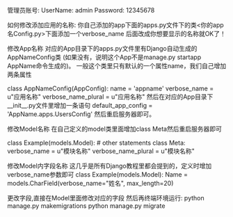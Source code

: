 管理员账号:
UserName: admin
Password: 12345678

如何修改添加应用的名称:
你自己添加的app下面的apps.py文件下的类<你的app名Config.py>下面添加一个verbose_name 后面改成你想要显示的名称就OK了！

修改App名称
对应的App目录下的apps.py文件里有Django自动生成的AppNameConfig类 (如果没有，说明这个App不是manage.py startapp AppName命令生成的)。
一般这个类里只有默认的一个属性name，我们自己增加两条属性

class AppNameConfig(AppConfig):
    name = 'appname'
    verbose_name = u"应用名称"
    verbose_name_plural = u"应用名称"
 然后在对应的App目录下__init__.py文件里增加一条语句
default_app_config = 'AppName.apps.UsersConfig'
然后重启服务器即可。

修改Model名称
在自己定义的model类里面增加class Meta然后重启服务器即可

class Example(models.Model):
    # other statements
    class Meta:
        verbose_name = u"模块名称"
        verbose_name_plural = u"模块名称"   
        
        
修改Model内字段名称
这几乎是所有Django教程里都会提到的，定义时增加verbose_name参数即可
class Example(models.Model):
    Name = models.CharField(verbose_name="姓名", max_length=20)
    

更改字段,直接在Model里面修改对应的字段
然后再终端环境运行:
    python manage.py makemigrations
    python manage.py migrate
